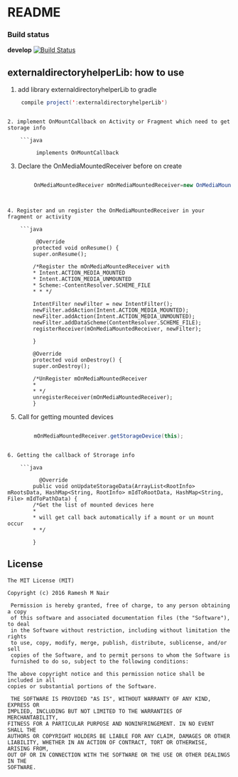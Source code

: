 # README #

### Build status

**develop** [![Build Status](https://api.travis-ci.org/rameshvoltella/AndroidMountedStorageHelper.svg?branch=master)](https://travis-ci.org/rameshvoltella/AndroidMountedStorageHelper)

externaldirectoryhelperLib: how to use
------------------------

1. add library externaldirectoryhelperLib to gradle
  
    ```java
     compile project(':externaldirectoryhelperLib')
```

2. implement OnMountCallback on Activity or Fragment which need to get storage info
  
    ```java

         implements OnMountCallback
```

3. Declare the OnMediaMountedReceiver before on create
  
    ```java

         OnMediaMountedReceiver mOnMediaMountedReceiver=new OnMediaMountedReceiver(this);
```


4. Register and un register the OnMediaMountedReceiver in your fragment or activity
  
    ```java

         @Override
        protected void onResume() {
        super.onResume();

        /*Register the mOnMediaMountedReceiver with
        * Intent.ACTION_MEDIA_MOUNTED
        * Intent.ACTION_MEDIA_UNMOUNTED
        * Scheme:-ContentResolver.SCHEME_FILE
        * * */

        IntentFilter newFilter = new IntentFilter();
        newFilter.addAction(Intent.ACTION_MEDIA_MOUNTED);
        newFilter.addAction(Intent.ACTION_MEDIA_UNMOUNTED);
        newFilter.addDataScheme(ContentResolver.SCHEME_FILE);
        registerReceiver(mOnMediaMountedReceiver, newFilter);

        }

        @Override
        protected void onDestroy() {
        super.onDestroy();

        /*UnRegister mOnMediaMountedReceiver
        *
        * */
        unregisterReceiver(mOnMediaMountedReceiver);
        }
```


5. Call for getting mounted devices
  
    ```java

         mOnMediaMountedReceiver.getStorageDevice(this);
```

6. Getting the callback of Strorage info
  
    ```java

          @Override
        public void onUpdateStorageData(ArrayList<RootInfo> mRootsData, HashMap<String, RootInfo> mIdToRootData, HashMap<String, File> mIdToPathData) {
        /*Get the list of mounted devices here
        *
        * will get call back automatically if a mount or un mount occur
        * */

        }
```




## License

    The MIT License (MIT)

    Copyright (c) 2016 Ramesh M Nair
 
     Permission is hereby granted, free of charge, to any person obtaining a copy
     of this software and associated documentation files (the "Software"), to deal
     in the Software without restriction, including without limitation the rights
     to use, copy, modify, merge, publish, distribute, sublicense, and/or sell
     copies of the Software, and to permit persons to whom the Software is
     furnished to do so, subject to the following conditions:

    The above copyright notice and this permission notice shall be included in all
    copies or substantial portions of the Software.

     THE SOFTWARE IS PROVIDED "AS IS", WITHOUT WARRANTY OF ANY KIND, EXPRESS OR
    IMPLIED, INCLUDING BUT NOT LIMITED TO THE WARRANTIES OF MERCHANTABILITY,
    FITNESS FOR A PARTICULAR PURPOSE AND NONINFRINGEMENT. IN NO EVENT SHALL THE
    AUTHORS OR COPYRIGHT HOLDERS BE LIABLE FOR ANY CLAIM, DAMAGES OR OTHER
    LIABILITY, WHETHER IN AN ACTION OF CONTRACT, TORT OR OTHERWISE, ARISING FROM,
    OUT OF OR IN CONNECTION WITH THE SOFTWARE OR THE USE OR OTHER DEALINGS IN THE
    SOFTWARE.


        







